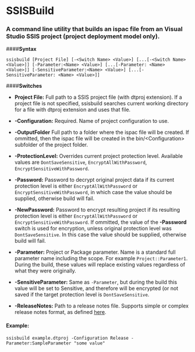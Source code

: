 # **SSISBuild**
### A command line utility that builds an ispac file from an Visual Studio SSIS project (project deployment model only). 
####**Syntax**

`ssisbuild [Project File] [-<Switch Name> <Value>] [...[-<Switch Name> <Value>]] [-Parameter:<Name> <Value>] [...[-Parameter: <Name> <Value>]] [-SensitiveParameter:<Name> <Value>] [...[-SensitiveParameter: <Name> <Value>]]`

####**Switches**
- **Project File:**
Full path to a SSIS project file (with dtproj extension). If a project file is not specified, ssisbuild searches current working directory for a file with dtproj extension and uses that file.

- **-Configuration:**
Required. Name of project configuration to use.

- **-OutputFolder**
Full path to a folder where the ispac file will be created. If ommitted, then the ispac file will be created in the bin/&lt;Configuration&gt; subfolder of the project folder.

- **-ProtectionLevel:**
Overrides current project protection level. Available values are `DontSaveSensitive`, `EncryptAllWithPassword`, `EncryptSensitiveWithPassword`.

- **-Password:**
Password to decrypt original project data if its current protection level is either `EncryptAllWithPassword` or `EncryptSensitiveWithPassword`,  in which case the value should be supplied, otherwise build will fail.

- **-NewPassword:**
Password to encrypt resulting project if its resulting protection level is either `EncryptAllWithPassword` or `EncryptSensitiveWithPassword`. If ommitted, the value of the **-Password** switch is used for encryption, unless original protection level was `DontSaveSensitive`. In this case the value should be supplied, otherwise build will fail.

- **-Parameter:**
Project or Package parameter. Name is a standard full parameter name including the scope. For example `Project::Parameter1`. During the build, these values will replace existing values regardless of what they were originally.

- **-SensitiveParameter:**
Same as `-Parameter`, but during the build this value will be set to Sensitive, and therefore will be encrypted (or not saved if the target protection level is `DontSaveSensitive`.

- **-ReleaseNotes:**
Path to a release notes file. Supports simple or complex release notes format, as defined [here](http://fsharp.github.io/FAKE/apidocs/fake-releasenoteshelper.html).

#### Example:
`ssisbuild example.dtproj -Configuration Release -Parameter:SampleParameter "some value"`